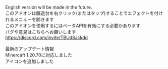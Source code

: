 English version will be made in the future.
<br />
このアドオンは醸造台を右クリック(またはタップ)することでエフェクトを付けれるメニューを開きます<br />
このアドオンを使用するにはベータAPIを有効にする必要かあります<br />
バグや意見はこちらへお願いします<br />
https://discord.com/invite/TBUd8Jckdd<br />
<br />
最新のアップデート情報<br />
Minercaft 1.20.70に対応しました<br />
アイコンを追加しました<br />